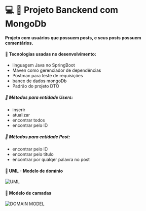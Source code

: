 # :computer: :pushpin: Projeto Banckend com MongoDb

#### Projeto com usuários que possuem posts, e seus posts possuem comentários.

#### :small_blue_diamond: Tecnologias usadas no desenvolvimento:
- linguagem Java no SpringBoot
- Maven como gerenciador de dependências
- Postman para teste de requisições
- banco de dados mongoDb
- Padrão do projeto DTO

##### :small_blue_diamond: Métodos para entidade Users:
- inserir
- atualizar
- encontrar todos
- encontrar pelo ID

##### :small_blue_diamond: Métodos para entidade Post:
- encontrar pelo ID
- encontrar pelo título
- encontrar por qualqer palavra no post



#### :small_blue_diamond: UML - Modelo de domínio
![UML](https://github.com/anna104016/mongodb-users/blob/main/commentsUml.PNG)

#### :small_blue_diamond: Modelo de camadas
![DOMAIN MODEL](https://github.com/anna104016/mongodb-users/blob/main/domain%20model.png)
